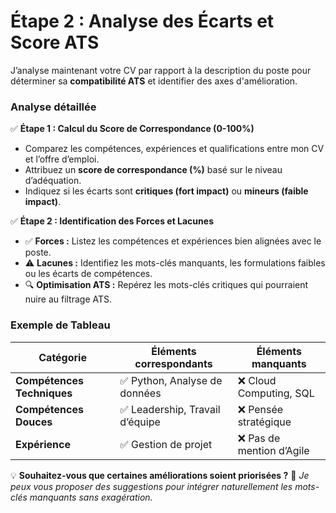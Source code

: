 # Étape 2 : Analyse des Écarts et Score ATS

J’analyse maintenant votre CV par rapport à la description du poste pour déterminer sa **compatibilité ATS** et identifier des axes d'amélioration.

### **Analyse détaillée**
✅ **Étape 1 : Calcul du Score de Correspondance (0-100%)**
- Comparez les compétences, expériences et qualifications entre mon CV et l’offre d’emploi.
- Attribuez un **score de correspondance (%)** basé sur le niveau d’adéquation.
- Indiquez si les écarts sont **critiques (fort impact)** ou **mineurs (faible impact)**.

✅ **Étape 2 : Identification des Forces et Lacunes**
- ✅ **Forces :** Listez les compétences et expériences bien alignées avec le poste.
- ⚠️ **Lacunes :** Identifiez les mots-clés manquants, les formulations faibles ou les écarts de compétences.
- 🔍 **Optimisation ATS :** Repérez les mots-clés critiques qui pourraient nuire au filtrage ATS.

### **Exemple de Tableau**
| **Catégorie**        | **Éléments correspondants** | **Éléments manquants**       |
|----------------------|---------------------------|-----------------------------|
| **Compétences Techniques** | ✅ Python, Analyse de données | ❌ Cloud Computing, SQL |
| **Compétences Douces** | ✅ Leadership, Travail d’équipe | ❌ Pensée stratégique |
| **Expérience** | ✅ Gestion de projet | ❌ Pas de mention d’Agile |

💡 **Souhaitez-vous que certaines améliorations soient priorisées ?**
🚀 *Je peux vous proposer des suggestions pour intégrer naturellement les mots-clés manquants sans exagération.*
